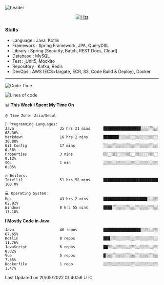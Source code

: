 <!-- Github Profile Readme로 프로필 꾸미기 : https://zzsza.github.io/development/2020/07/10/make-github-profile-readme/ -->

<!-- github theme -->
  <!-- 
    ![header](https://capsule-render.vercel.app/api?type=slice&color=e0f0e3&height=150&section=header&text=beasy&fontSize=45)
  -->
  ![header](https://capsule-render.vercel.app/api?type=soft&color=e0f0e3&height=150&section=header&text=Choi-YongSeok&fontSize=55&animation=twinkling)


<!-- hits count : https://hits.seeyoufarm.com/ -->
<div align=center>
    
  [![Hits](https://hits.seeyoufarm.com/api/count/incr/badge.svg?url=https%3A%2F%2Fgithub.com%2Fchoi-ys&count_bg=%2379C83D&title_bg=%23555555&icon=&icon_color=%23E7E7E7&title=hits&edge_flat=false)](https://hits.seeyoufarm.com)

</div>


<!-- Committed Top Lang -->
<div align=center>
</div>


### Skills
 - Language : Java, Kotlin
 - Framework : Spring Framework, JPA, QueryDSL
 - Library : Spring [Security, Batch, REST Docs, Cloud]
 - Database : MySQL
 - Test : jUnit5, Mockito
 - Repository : Kafka, Redis
 - DevOps : AWS (ECS+fargate, ECR, S3, Code Build & Deploy), Docker

---

<!--START_SECTION:waka-->
![Code Time](http://img.shields.io/badge/Code%20Time-2%2C266%20hrs%204%20mins-blue)

![Lines of code](https://img.shields.io/badge/From%20Hello%20World%20I%27ve%20Written-209%20Thousand%20lines%20of%20code-blue)

📊 **This Week I Spent My Time On** 

```text
⌚︎ Time Zone: Asia/Seoul

💬 Programming Languages: 
Java                     35 hrs 31 mins      █████████████████░░░░░░░░   68.36% 
Markdown                 16 hrs 2 mins       ███████░░░░░░░░░░░░░░░░░░   30.88% 
Git Config               17 mins             ░░░░░░░░░░░░░░░░░░░░░░░░░   0.56% 
Properties               3 mins              ░░░░░░░░░░░░░░░░░░░░░░░░░   0.12% 
SQL                      1 min               ░░░░░░░░░░░░░░░░░░░░░░░░░   0.05%

🔥 Editors: 
IntelliJ                 51 hrs 58 mins      █████████████████████████   100.0%

💻 Operating System: 
Mac                      43 hrs 2 mins       ████████████████████░░░░░   82.82% 
Windows                  8 hrs 55 mins       ████░░░░░░░░░░░░░░░░░░░░░   17.18%

```

**I Mostly Code in Java** 

```text
Java                     46 repos            █████████████████░░░░░░░░   67.65% 
Kotlin                   8 repos             ███░░░░░░░░░░░░░░░░░░░░░░   11.76% 
JavaScript               6 repos             ██░░░░░░░░░░░░░░░░░░░░░░░   8.82% 
Vue                      5 repos             █░░░░░░░░░░░░░░░░░░░░░░░░   7.35% 
Dockerfile               1 repo              ░░░░░░░░░░░░░░░░░░░░░░░░░   1.47%

```



 Last Updated on 20/05/2022 01:40:58 UTC
<!--END_SECTION:waka-->

<!-- 
![footer](https://capsule-render.vercel.app/api?section=footer&type=slice&color=e0f0e3)
-->

